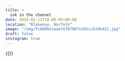 ```yaml
---
title: >
  ink in the channel
date: 2019-02-11T18:00:05+00:00
location: "Blakeney, Norfolk"
image: "/img/fcb006e1aae7e767667ce91ccb2de421.jpg"
draft: false
instagram: true
---
```


{{<photo src="/img/fcb006e1aae7e767667ce91ccb2de421.jpg">}}
